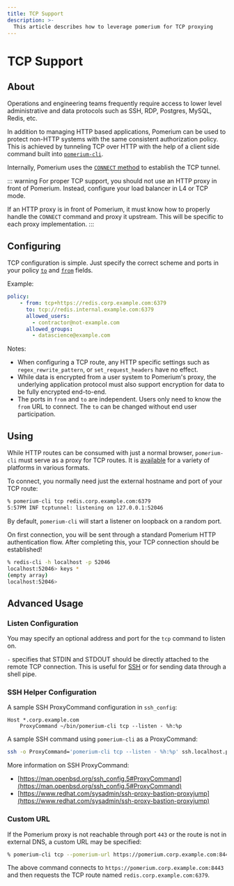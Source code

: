 ```yaml
---
title: TCP Support
description: >-
  This article describes how to leverage pomerium for TCP proxying
---
```


# TCP Support

## About

Operations and engineering teams frequently require access to lower level administrative and data protocols such as SSH, RDP, Postgres, MySQL, Redis, etc.

In addition to managing HTTP based applications, Pomerium can be used to protect non-HTTP systems with the same consistent authorization policy. This is achieved by tunneling TCP over HTTP with the help of a client side command built into [`pomerium-cli`](/docs/installation.md#pomerium-cli).


Internally, Pomerium uses the [`CONNECT` method](https://developer.mozilla.org/en-US/docs/Web/HTTP/Methods/CONNECT) to establish the TCP tunnel.

::: warning
For proper TCP support, you should not use an HTTP proxy in front of Pomerium.  Instead, configure your load balancer in L4 or TCP mode.

If an HTTP proxy is in front of Pomerium, it must know how to properly handle the `CONNECT` command and proxy it upstream.  This will be specific to each proxy implementation.
:::

## Configuring

TCP configuration is simple. Just specify the correct scheme and ports in your policy [`to`](/reference/#to) and [`from`](/reference/#from) fields.

Example:
```yaml
policy:
    - from: tcp+https://redis.corp.example.com:6379
      to: tcp://redis.internal.example.com:6379
      allowed_users:
        - contractor@not-example.com
      allowed_groups:
        - datascience@example.com
```

Notes:

* When configuring a TCP route, any HTTP specific settings such as `regex_rewrite_pattern`, or `set_request_headers` have no effect.
* While data is encrypted from a user system to Pomerium's proxy, the underlying application protocol must also support encryption for data to be fully encrypted end-to-end.
* The ports in `from` and `to` are independent.  Users only need to know the `from` URL to connect.  The `to` can be changed without end user participation.

## Using

While HTTP routes can be consumed with just a normal browser, `pomerium-cli` must serve as a proxy for TCP routes.  It is [available](/docs/installation.md#pomerium-cli) for a variety of platforms in various formats.

To connect, you normally need just the external hostname and port of your TCP route:

```bash
% pomerium-cli tcp redis.corp.example.com:6379
5:57PM INF tcptunnel: listening on 127.0.0.1:52046
```

By default, `pomerium-cli` will start a listener on loopback on a random port.

On first connection, you will be sent through a standard Pomerium HTTP authentication flow.  After completing this, your TCP connection should be established!

```bash
% redis-cli -h localhost -p 52046
localhost:52046> keys *
(empty array)
localhost:52046>
```

## Advanced Usage

### Listen Configuration

You may specify an optional address and port for the `tcp` command to listen on.

`-` specifies that STDIN and STDOUT should be directly attached to the remote TCP connection.  This is useful for [SSH](#ssh-helper-configuration) or for sending data through a shell pipe.

### SSH Helper Configuration

A sample SSH ProxyCommand configuration in `ssh_config`:

```
Host *.corp.example.com
    ProxyCommand ~/bin/pomerium-cli tcp --listen - %h:%p
```

A sample SSH command using `pomerium-cli` as a ProxyCommand:

```bash
ssh -o ProxyCommand='pomerium-cli tcp --listen - %h:%p' ssh.localhost.pomerium.io
```

More information on SSH ProxyCommand:

- [https://man.openbsd.org/ssh_config.5#ProxyCommand](https://man.openbsd.org/ssh_config.5#ProxyCommand)
- [https://www.redhat.com/sysadmin/ssh-proxy-bastion-proxyjump](https://www.redhat.com/sysadmin/ssh-proxy-bastion-proxyjump)

### Custom URL

If the Pomerium proxy is not reachable through port `443` or the route is not in external DNS, a custom URL may be specified:

```bash
% pomerium-cli tcp --pomerium-url https://pomerium.corp.example.com:8443 redis.corp.example.com:6379
```

The above command connects to `https://pomerium.corp.example.com:8443` and then requests the TCP route named `redis.corp.example.com:6379`.
